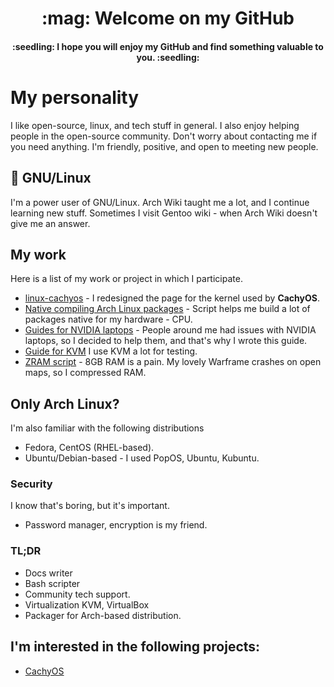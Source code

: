 <div align="center">
  <h1>:mag: Welcome on my GitHub</h1>
  <h4>:seedling: I hope you will enjoy my GitHub and find something valuable to you. :seedling:</h4>
</div>

# My personality
I like open-source, linux, and tech stuff in general. I also enjoy helping people in the open-source community. Don't worry about contacting me if you need anything. I'm friendly, positive, and open to meeting new people.

## :penguin: GNU/Linux
I'm a power user of GNU/Linux. Arch Wiki taught me a lot, and I continue learning new stuff. Sometimes I visit Gentoo wiki - when Arch Wiki doesn't give me an answer. <br>

## My work
Here is a list of my work or project in which I participate.

- [linux-cachyos](https://github.com/CachyOS/linux-cachyos/blob/master/README.md) - I redesigned the page for the kernel used by **CachyOS**.
- [Native compiling Arch Linux packages](https://github.com/SoongVilda/archilinux_native_compiling) - Script helps me build a lot of packages native for my hardware - CPU.
- [Guides for NVIDIA laptops](https://wiki.cachyos.org/en/notebooks) - People around me had issues with NVIDIA laptops, so I decided to help them, and that's why I wrote this guide.
- [Guide for KVM](https://github.com/SoongVilda/archlinux-virtualization-KVM) I use KVM a lot for testing. 
- [ZRAM script](https://github.com/SoongVilda/zram-config) - 8GB RAM is a pain. My lovely Warframe crashes on open maps, so I compressed RAM.

## Only Arch Linux?
I'm also familiar with the following distributions
- Fedora, CentOS (RHEL-based).
- Ubuntu/Debian-based - I used PopOS, Ubuntu, Kubuntu.

### Security
I know that's boring, but it's important.
- Password manager, encryption is my friend.

### TL;DR
- Docs writer
- Bash scripter
- Community tech support.
- Virtualization KVM, VirtualBox
- Packager for Arch-based distribution.


## I'm interested in the following projects:
- [CachyOS](https://github.com/CachyOS)
